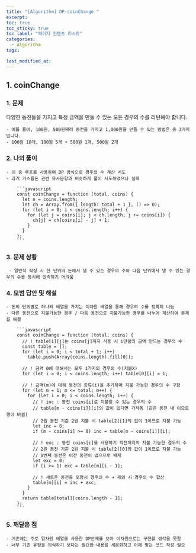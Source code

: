 ```yaml
---
title: "[Algorithm] DP-coinChange "
excerpt:
toc: true
toc_sticky: true
toc_label: "페이지 컨텐츠 리스트"
categories:
  - Algorithm
tags:

last_modified_at:
---
```


## **1. coinChange**

### 1. 문제

다양한 동전들을 가지고 특정 금액을 만들 수 있는 모든 경우의 수를 리턴해야 합니다.

    - 예를 들어, 100원, 500원짜리 동전을 가지고 1,000원을 만들 수 있는 방법은 총 3가지 입니다.
    - 100원 10개, 100원 5개 + 500원 1개, 500원 2개

### 2. 나의 풀이

    - 이 중 루프를 사용하여 DP 방식으로 경우의 수 계산 시도
    - 과거 거스름돈 관련 유사문항과 비슷하게 풀이 시도하였으나 실패

        ```javascript
        const coinChange = function (total, coins) {
          let n = coins.length;
          let ch = Array.from({ length: total + 1 }, () => 0);
          for (let i = 0; i < coins.length; i++) {
            for (let j = coins[i]; j < ch.length; j += coins[i]) {
              ch[j] = ch[coins[i] - j] + 1;
            }
          }
        };
        ```

### 3. 문제 상황

     - 일반식 작성 시 한 단위의 돈에서 낼 수 있는 경우의 수와 다음 단위에서 낼 수 있는 경우의 수를 동시에 만족하기 어려움

### 4. 모범 답안 및 해설

    - 돈의 단위별로 하나의 배열을 가지는 이차원 배열을 통해 경우의 수를 정확히 나눔
    - 다른 동전으로 지불가능한 경우 / 다음 동전으로 지불가능한 경우를 나누어 계산하여 문제를 해결

        ```javascript
        const coinChange = function (total, coins) {
          // ! table[i][j]는 coins[j]까지 사용 시 i만큼의 금액 만드는 경우의 수
          const table = [];
          for (let i = 0; i < total + 1; i++)
            table.push(Array(coins.length).fill(0));

          // ! 금액 0에 대해서는 모두 1가지의 경우의 수(지불X)
          for (let i = 0; i < coins.length; i++) table[0][i] = 1;

          // ! 금액(m)에 대해 동전의 종류(i)을 추가하며 지불 가능한 경우의 수 구함
          for (let m = 1; m <= total; m++) {
            for (let i = 0; i < coins.length; i++) {
              // ! inc : 동전 coins[i]로 지불할 수 있는 경우의 수
              // table[m - coins[i]][i]의 값이 있다면 가져옴 (같은 동전 내 이므로 행이 바뀜)
              // 2원 동전 기준 2원 지불 시 table[2][1]의 값이 1이므로 지불 가능
              let inc = 0;
              if (m - coins[i] >= 0) inc = table[m - coins[i]][i];

              // ! exc : 동전 coins[i]를 사용하기 직전까지의 지불 가능한 경우의 수
              // 2원 동전 기준 2원 지불 시 table[2][0]의 값이 1이므로 지불 가능
              // 0번째 동전은 이전 동전이 없으므로 배제
              let exc = 0;
              if (i >= 1) exc = table[m][i - 1];

              // ! 새로운 동전을 포함시 경우의 수 + 제외 시 경우의 수 합산
              table[m][i] = inc + exc;
            }
          }
          return table[total][coins.length - 1];
        };
        ```

### 5. 깨달은 점

    - 기존에는 주로 일차원 배열을 사용한 DP문제를 보아 이차원으로는 구현할 생각을 못함
    - 너무 기존 유형을 의식하기 보다는 필요한 내용을 세분화하고 이에 맞는 코드 작성 필요

